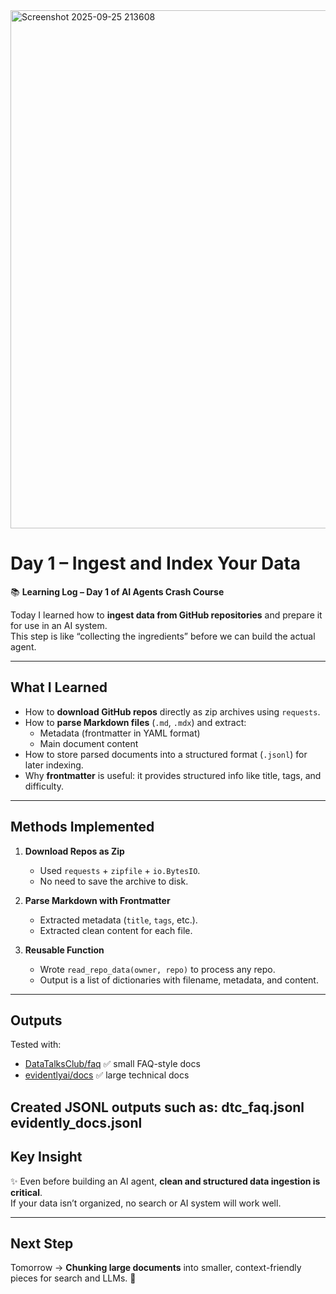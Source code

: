 <img width="2047" height="829" alt="Screenshot 2025-09-25 213608" src="https://github.com/user-attachments/assets/867398fc-848f-4d0c-aacb-d7f130602019" />

# Day 1 – Ingest and Index Your Data

📚 **Learning Log – Day 1 of AI Agents Crash Course**

Today I learned how to **ingest data from GitHub repositories** and prepare it for use in an AI system.  
This step is like “collecting the ingredients” before we can build the actual agent.

---

## What I Learned
- How to **download GitHub repos** directly as zip archives using `requests`.
- How to **parse Markdown files** (`.md`, `.mdx`) and extract:
  - Metadata (frontmatter in YAML format)
  - Main document content
- How to store parsed documents into a structured format (`.jsonl`) for later indexing.
- Why **frontmatter** is useful: it provides structured info like title, tags, and difficulty.

---

## Methods Implemented
1. **Download Repos as Zip**
   - Used `requests` + `zipfile` + `io.BytesIO`.
   - No need to save the archive to disk.

2. **Parse Markdown with Frontmatter**
   - Extracted metadata (`title`, `tags`, etc.).
   - Extracted clean content for each file.

3. **Reusable Function**
   - Wrote `read_repo_data(owner, repo)` to process any repo.
   - Output is a list of dictionaries with filename, metadata, and content.

---

## Outputs
Tested with:
- [DataTalksClub/faq](https://github.com/DataTalksClub/faq) ✅ small FAQ-style docs
- [evidentlyai/docs](https://github.com/evidentlyai/docs) ✅ large technical docs

Created JSONL outputs such as:
dtc_faq.jsonl
evidently_docs.jsonl
---

## Key Insight
✨ Even before building an AI agent, **clean and structured data ingestion is critical**.  
If your data isn’t organized, no search or AI system will work well.

---

## Next Step
Tomorrow → **Chunking large documents** into smaller, context-friendly pieces for search and LLMs. 🚀

